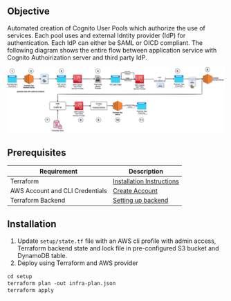 ## Objective
Automated creation of Cognito User Pools which authorize the use of services. Each pool uses and external Idntity provider (IdP) for authentication. Each IdP can either be SAML or OICD compliant.
The following diagram shows the entire flow between application service with Cognito Authoirization server and third party IdP.  

![alt text](cognito-auth-flow.jpg)

## Prerequisites
| Requirement | Description |
| ----------- | ----------- |
| Terraform | [Installation Instructions](https://learn.hashicorp.com/tutorials/terraform/install-cli) |
| AWS Account and CLI Credentials | [Create Account](https://console.aws.amazon.com/console/home) |
| Terraform Backend | [Setting up backend](https://www.terraform.io/language/settings/backends/s3)

## Installation

1. Update `setup/state.tf` file with an AWS cli profile with admin access, Terraform backend state and lock file in pre-configured S3 bucket and DynamoDB table.
2. Deploy using Terraform and AWS provider
```
cd setup
terraform plan -out infra-plan.json
terraform apply 
```
